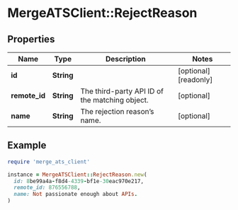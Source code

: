 # MergeATSClient::RejectReason

## Properties

| Name | Type | Description | Notes |
| ---- | ---- | ----------- | ----- |
| **id** | **String** |  | [optional][readonly] |
| **remote_id** | **String** | The third-party API ID of the matching object. | [optional] |
| **name** | **String** | The rejection reason’s name. | [optional] |

## Example

```ruby
require 'merge_ats_client'

instance = MergeATSClient::RejectReason.new(
  id: 8be99a4a-f8d4-4339-bf1e-30eac970e217,
  remote_id: 876556788,
  name: Not passionate enough about APIs.
)
```

